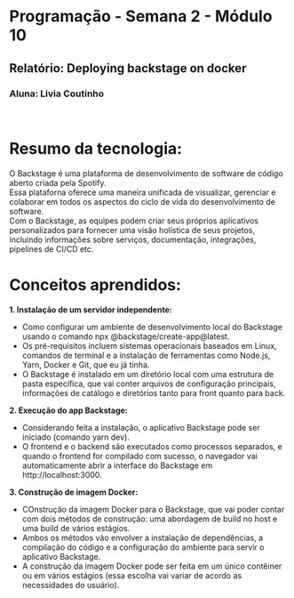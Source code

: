 # Programação - Semana 2 - Módulo 10
## Relatório: Deploying backstage on docker

### Aluna: Livia Coutinho

</br>

# Resumo da tecnologia:
O Backstage é uma plataforma de desenvolvimento de software de código aberto criada pela Spotify. </br>
Essa plataforna oferece uma maneira unificada de visualizar, gerenciar e colaborar em todos os aspectos do ciclo de vida do desenvolvimento de software. </br>
Com o Backstage, as equipes podem criar seus próprios aplicativos personalizados para fornecer uma visão holística de seus projetos, incluindo informações sobre serviços, documentação, integrações, pipelines de CI/CD etc.

# Conceitos aprendidos:

**1. Instalação de um servidor independente:**
- Como configurar um ambiente de desenvolvimento local do Backstage usando o comando npx @backstage/create-app@latest.
- Os pré-requisitos incluem sistemas operacionais baseados em Linux, comandos de terminal e a instalação de ferramentas como Node.js, Yarn, Docker e Git, que eu já tinha.
- O Backstage é instalado em um diretório local com uma estrutura de pasta específica, que vai conter arquivos de configuração principais, informações de catálogo e diretórios tanto para front quanto para back.

**2. Execução do app Backstage:**

- Considerando feita a instalação, o aplicativo Backstage pode ser iniciado (comando yarn dev).
- O frontend e o backend são executados como processos separados, e quando o frontend for compilado com sucesso, o navegador vai automaticamente abrir a interface do Backstage em http://localhost:3000.

**3. Construção de imagem Docker:**
- COnstrução da imagem Docker para o Backstage, que vai poder contar com dois métodos de construção: uma abordagem de build no host e uma build de vários estágios.
- Ambos os métodos vão envolver a instalação de dependências, a compilação do código e a configuração do ambiente para servir o aplicativo Backstage.
- A construção da imagem Docker pode ser feita em um único contêiner ou em vários estágios (essa escolha vai variar de acordo as necessidades do usuário).



